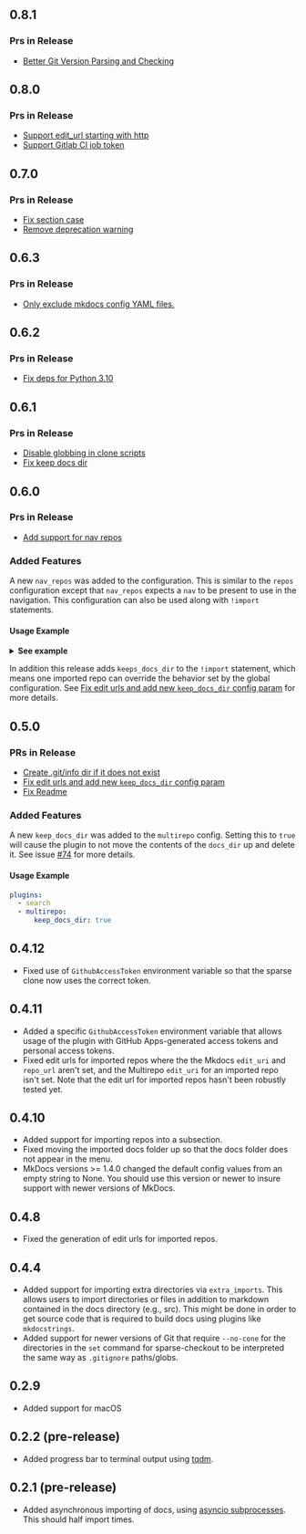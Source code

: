## 0.8.1

### Prs in Release

- [Better Git Version Parsing and Checking](https://github.com/jdoiro3/mkdocs-multirepo-plugin/pull/148)

## 0.8.0

### Prs in Release

- [Support edit_url starting with http](https://github.com/jdoiro3/mkdocs-multirepo-plugin/pull/120)
- [Support Gitlab CI job token](https://github.com/jdoiro3/mkdocs-multirepo-plugin/pull/145)

## 0.7.0

### Prs in Release

- [Fix section case](https://github.com/jdoiro3/mkdocs-multirepo-plugin/pull/124)
- [Remove deprecation warning](https://github.com/jdoiro3/mkdocs-multirepo-plugin/pull/131)

## 0.6.3

### Prs in Release

- [Only exclude mkdocs config YAML files.](https://github.com/jdoiro3/mkdocs-multirepo-plugin/pull/117)

## 0.6.2

### Prs in Release

- [Fix deps for Python 3.10](https://github.com/jdoiro3/mkdocs-multirepo-plugin/pull/104)

## 0.6.1

### Prs in Release

- [Disable globbing in clone scripts](https://github.com/jdoiro3/mkdocs-multirepo-plugin/pull/86)
- [Fix keep docs dir](https://github.com/jdoiro3/mkdocs-multirepo-plugin/pull/89)

## 0.6.0

### Prs in Release

- [Add support for nav repos](https://github.com/jdoiro3/mkdocs-multirepo-plugin/pull/80)

### Added Features

A new `nav_repos` was added to the configuration. This is similar to the `repos` configuration except that `nav_repos`
expects a `nav` to be present to use in the navigation. This configuration can also be used along with `!import` statements.

#### Usage Example

<details><summary><b>See example</b></summary>

  ```yaml
  plugins:
    - search
    - multirepo:
        # (optional) tells multirepo to cleanup the temporary directory after site is built.
        cleanup: false
        nav_repos:
          - name: backstage
            import_url: https://github.com/backstage/backstage
            # forward slash is needed in '/README.md' so that only the README.md in the root
            # directory is imported and not all README.md files.
            imports: [
              docs/publishing.md, docs/integrations/index.md, /README.md,
              # asset files needed
              docs/assets/*
              ]
          - name: fast-api
            import_url: https://github.com/tiangolo/fastapi
            imports: [docs/en/docs/index.md]

  nav:
    - Backstage:
        - Home: backstage/README.md
        - Integration: backstage/docs/integrations/index.md
        - Publishing: backstage/docs/publishing.md
    - FastAPI: fast-api/docs/en/docs/index.md
    # you can still use the !import statement
    - MkdocStrings: '!import https://github.com/mkdocstrings/mkdocstrings'
  ```

</details>

In addition this release adds `keeps_docs_dir` to the `!import` statement, which means one imported repo can override the behavior set by the global configuration. See [Fix edit urls and add new `keep_docs_dir` config param](https://github.com/jdoiro3/mkdocs-multirepo-plugin/pull/75) for more details.

## 0.5.0

### PRs in Release

- [Create .git/info dir if it does not exist](https://github.com/jdoiro3/mkdocs-multirepo-plugin/pull/59)
- [Fix edit urls and add new `keep_docs_dir` config param](https://github.com/jdoiro3/mkdocs-multirepo-plugin/pull/75)
- [Fix Readme](https://github.com/jdoiro3/mkdocs-multirepo-plugin/pull/77)

### Added Features

A new `keep_docs_dir` was added to the `multirepo` config. Setting this to `true` will cause the plugin to not move the contents of the `docs_dir` up and delete it. See issue [#74](https://github.com/jdoiro3/mkdocs-multirepo-plugin/issues/74) for more details.

#### Usage Example

```yaml
plugins:
  - search
  - multirepo:
      keep_docs_dir: true
```

## 0.4.12

- Fixed use of `GithubAccessToken` environment variable so that the sparse clone now uses the correct token.

## 0.4.11

- Added a specific `GithubAccessToken` environment variable that allows usage of the plugin with GitHub Apps-generated access tokens and personal access tokens.
- Fixed edit urls for imported repos where the the Mkdocs `edit_uri` and `repo_url` aren't set, and the Multirepo `edit_uri` for an imported repo isn't set. Note that the edit url for imported repos hasn't been robustly tested yet.

## 0.4.10

- Added support for importing repos into a subsection.
- Fixed moving the imported docs folder up so that the docs folder does not appear in the menu.
- MkDocs versions  >= 1.4.0 changed the default config values from an empty string to None. You should use this version or newer to insure support with newer versions of MkDocs.

## 0.4.8

- Fixed the generation of edit urls for imported repos.

## 0.4.4

- Added support for importing extra directories via `extra_imports`. This allows users to import directories or files in addition to markdown contained in the docs directory (e.g., src). This might be done in order to get source code that is required to build docs using plugins like `mkdocstrings`.
- Added support for newer versions of Git that require `--no-cone` for the directories in the `set` command for sparse-checkout to be interpreted the same way as `.gitignore` paths/globs.

## 0.2.9

- Added support for macOS

## 0.2.2 (pre-release)

- Added progress bar to terminal output using [tqdm](https://github.com/tqdm/tqdm).

## 0.2.1 (pre-release)

- Added asynchronous importing of docs, using [asyncio subprocesses](https://docs.python.org/3/library/asyncio-subprocess.html#asyncio.asyncio.subprocess.Process). This should half import times.
